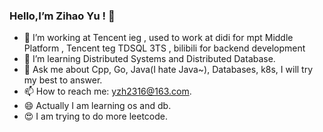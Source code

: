 ### Hello,I’m Zihao Yu ! 👋
- 🔭 I’m working at Tencent ieg , used to work at didi for mpt Middle Platform , Tencent teg TDSQL 3TS , bilibili for backend development
- 🌱 I’m learning Distributed Systems and Distributed Database.
- 💬 Ask me about Cpp, Go, Java(I hate Java~), Databases, k8s, I will try my best to answer.
- 📫 How to reach me: yzh2316@163.com.
- 😄 Actually I am learning os and db.
- 😍 I am trying to do more leetcode.

<!--
**Chovyyyyyy/Chovyyyyyy** is a ✨ _special_ ✨ repository because its `README.md` (this file) appears on your GitHub profile.

Here are some ideas to get you started:

- 🔭 I’m working at didi for mpt Middle Platform , used to work at bilibili for golang backend development and Apache ShardingSphere
- 🌱 I’m currently Distributed Systems and Distributed Database.
- 💬 Ask me about Ask me about Go, Java(I hate Java~, Databases, k8s, I will try my best to answer.
- 📫 How to reach me: yzh2316@163.com
- 😄 Actually I am learning cmu 15-445 and try to writing my own database.
- 😍 I am trying to do more leetcode.
-->
